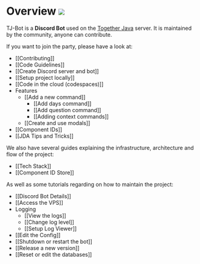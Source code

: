 # Overview ![](https://i.imgur.com/Kq68zt9.png)

TJ-Bot is a **Discord Bot** used on the [Together Java](https://discord.com/invite/xxfuxzk) server. It is maintained by the community, anyone can contribute.

If you want to join the party, please have a look at:
* [[Contributing]]
* [[Code Guidelines]]
* [[Create Discord server and bot]]
* [[Setup project locally]]
* [[Code in the cloud (codespaces)]]
* Features
  * [[Add a new command]]
    * [[Add days command]]
    * [[Add question command]]
    * [[Adding context commands]]
  * [[Create and use modals]]
* [[Component IDs]]
* [[JDA Tips and Tricks]]

We also have several guides explaining the infrastructure, architecture and flow of the project:
* [[Tech Stack]]
* [[Component ID Store]]

As well as some tutorials regarding on how to maintain the project:
* [[Discord Bot Details]]
* [[Access the VPS]]
* Logging
  * [[View the logs]]
  * [[Change log level]]
  * [[Setup Log Viewer]]
* [[Edit the Config]]
* [[Shutdown or restart the bot]]
* [[Release a new version]]
* [[Reset or edit the databases]]